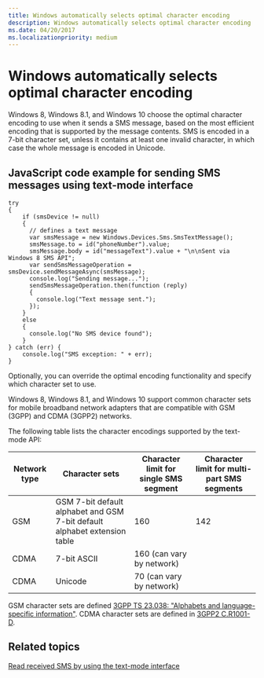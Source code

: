 ```yaml
---
title: Windows automatically selects optimal character encoding
description: Windows automatically selects optimal character encoding
ms.date: 04/20/2017
ms.localizationpriority: medium
---
```


# Windows automatically selects optimal character encoding

Windows 8, Windows 8.1, and Windows 10 choose the optimal character encoding to use when it sends a SMS message, based on the most efficient encoding that is supported by the message contents. SMS is encoded in a 7-bit character set, unless it contains at least one invalid character, in which case the whole message is encoded in Unicode.

## JavaScript code example for sending SMS messages using text-mode interface

``` syntax
try
{
    if (smsDevice != null)
    {
      // defines a text message
      var smsMessage = new Windows.Devices.Sms.SmsTextMessage();
      smsMessage.to = id("phoneNumber").value;
      smsMessage.body = id("messageText").value + "\n\nSent via Windows 8 SMS API";
      var sendSmsMessageOperation = smsDevice.sendMessageAsync(smsMessage);
      console.log("Sending message...");
      sendSmsMessageOperation.then(function (reply)
      {
        console.log("Text message sent.");
      });
    }
    else
    {
      console.log("No SMS device found");
    }
} catch (err) {
    console.log("SMS exception: " + err);
}
```

Optionally, you can override the optimal encoding functionality and specify which character set to use.

Windows 8, Windows 8.1, and Windows 10 support common character sets for mobile broadband network adapters that are compatible with GSM (3GPP) and CDMA (3GPP2) networks.

The following table lists the character encodings supported by the text-mode API:

|Network type|Character sets|Character limit for single SMS segment|Character limit for multi-part SMS segments|
|----|----|----|----|
|GSM|GSM 7-bit default alphabet and GSM 7-bit default alphabet extension table|160|142|
|CDMA|7-bit ASCII|160 (can vary by network)| |
|CDMA|Unicode|70 (can vary by network)| |

GSM character sets are defined [3GPP TS 23.038: "Alphabets and language-specific information"](https://portal.3gpp.org/desktopmodules/Specifications/SpecificationDetails.aspx?specificationId=745). CDMA character sets are defined in [3GPP2 C.R1001-D](http://www.3gpp2.org/Public_html/Specs/index.cfm).

## Related topics

[Read received SMS by using the text-mode interface](read-received-sms-by-using-the-text-mode-interface.md)
